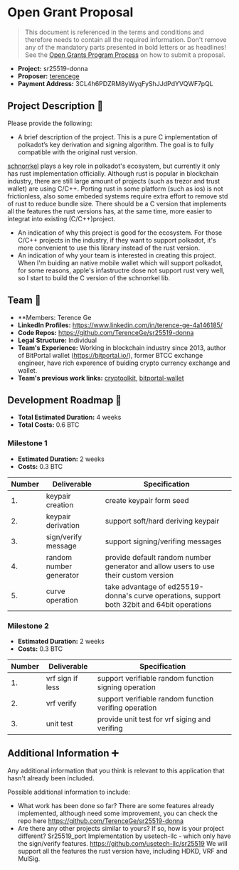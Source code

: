 # Open Grant Proposal

> This document is referenced in the terms and conditions and therefore needs to contain all the required information. Don't remove any of the mandatory parts presented in bold letters or as headlines! See the [Open Grants Program Process](https://github.com/w3f/Open-Grants-Program/blob/master/README_2.md) on how to submit a proposal.

* **Project:** sr25519-donna
* **Proposer:** [terencege](https://github.com/TerenceGe)
* **Payment Address:** 3CL4h6PDZRM8yWyqFyShJJdPdYVQWF7pQL

## Project Description :page_facing_up:

Please provide the following:
  * A brief description of the project.
  This is a pure C implementation of polkadot’s key derivation and signing algorithm. The goal is to fully compatible with the original rust version.

  [schnorrkel](https://wiki.polkadot.network/docs/en/learn-cryptography) plays a key role in polkadot's ecosystem, but currently it only has rust implementation officially. Although rust is popular in blockchain industry, there are still large amount of projects (such as trezor and trust wallet) are using C/C++. Porting rust in some platform (such as ios) is not frictionless, also some embeded systems require extra effort to remove std of rust to reduce bundle size. There should be a C version that implements all the features the rust versions has, at the same time, more easier to integrat into existing (C/C++)project.

  * An indication of why this project is good for the ecosystem.
  For those C/C++ projects in the industry, if they want to support polkadot, it's more convenient to use this library instead of the rust version.
  * An indication of why your team is interested in creating this project.
  When I'm buiding an native mobile wallet which will support polkadot, for some reasons, apple's infastructre dose not support rust very well, so I start to build the C version of the schnorrkel lib.

## Team :busts_in_silhouette:

* **Members: Terence Ge
* **LinkedIn Profiles:** https://www.linkedin.com/in/terence-ge-4a146185/
* **Code Repos:** https://github.com/TerenceGe/sr25519-donna
* **Legal Structure:** Individual
* **Team's Experience:** Working in blockchain industry since 2013, author of BitPortal wallet (https://bitportal.io/), former BTCC exchange engineer, have rich experence of buiding crypto currency exchange and wallet.
* **Team's previous work links:** [cryptoolkit](https://github.com/TerenceGe/cryptoolkit), [bitportal-wallet](https://github.com/TerenceGe/bitportal-wallet)

## Development Roadmap :nut_and_bolt:

* **Total Estimated Duration:** 4 weeks
* **Total Costs:** 0.6 BTC

### Milestone 1

* **Estimated Duration:** 2 weeks
* **Costs:** 0.3 BTC


| Number | Deliverable | Specification |
| ------------- | ------------- | ------------- |
| 1. | keypair creation | create keypair form seed |
| 2. | keypair derivation | support soft/hard deriving keypair |
| 3. | sign/verify message | support signing/verifing messages |
| 4. | random number generator | provide default random number generator and allow users to use their custom version |
| 5. | curve operation | take advantage of ed25519-donna's curve operations, support both 32bit and 64bit operations |

### Milestone 2

* **Estimated Duration:** 2 weeks
* **Costs:** 0.3 BTC


| Number | Deliverable | Specification |
| ------------- | ------------- | ------------- |
| 1. | vrf sign if less | support verifiable random function signing operation |
| 2. | vrf verify | support verifiable random function verifing operation |
| 3. | unit test | provide unit test for vrf siging and verifing |

## Additional Information :heavy_plus_sign:
Any additional information that you think is relevant to this application that hasn't already been included.

Possible additional information to include:
* What work has been done so far?
There are some features already implemented, although need some improvement, you can check the repo here https://github.com/TerenceGe/sr25519-donna
* Are there any other projects similar to yours? If so, how is your project different?
Sr25519_port Implementation by usetech-llc - which only have the sign/verify features. https://github.com/usetech-llc/sr25519
We will support all the features the rust version have, including HDKD, VRF and MulSig.
